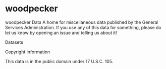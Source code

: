 # woodpecker
woodpecker Data
A home for miscellaneous data published by the General Services Administration. If you use any of this data for something, please do let us know by opening an issue and telling us about it!

Datasets


Copyright information

This data is in the public domain under 17 U.S.C. 105.

